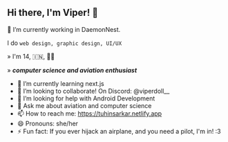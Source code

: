 ## Hi there, I'm Viper! 👋
 🔭 I’m currently working in DaemonNest.
 
I do `web design, graphic design, UI/UX`

» I'm 14, 🇮🇳, 🏳‍🌈

» ***computer science and aviation enthusiast***


- 🌱 I’m currently learning next.js
- 👯 I’m looking to collaborate! On Discord: @viperdoll__
- 🤔 I’m looking for help with Android Development
- 💬 Ask me about aviation and computer science
- 📫 How to reach me: https://tuhinsarkar.netlify.app
- 😄 Pronouns: she/her
- ⚡ Fun fact: If you ever hijack an airplane, and you need a pilot, I'm in! :3 
<!--
**viperdoll/viperdoll** is a ✨ _special_ ✨ repository because its `README.md` (this file) appears on your GitHub profile.

Here are some ideas to get you started:

- 🔭 I’m currently working in DaemonNest
- 🌱 I’m currently learning next.js
- 👯 I’m looking to collaborate! On Discord: @viperdoll__
- 🤔 I’m looking for help with Android Development
- 💬 Ask me about aviation and computer science
- 📫 How to reach me: https://tuhinsarkar.netlify.app
- 😄 Pronouns: he/they
- ⚡ Fun fact: If you ever hijack an airplane, and you need a pilot, I'm in! :3 
-->
